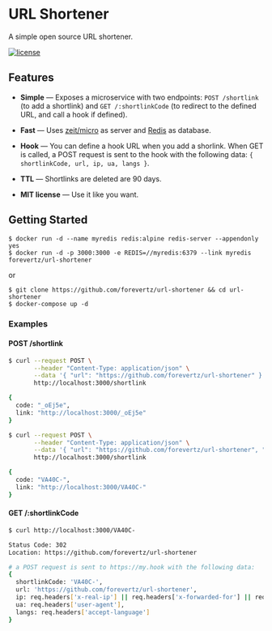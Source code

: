# URL Shortener

A simple open source URL shortener.

<a href="https://github.com/forevertz/url-shortener/blob/master/LICENSE"><img alt="license" src="https://img.shields.io/badge/license-MIT_License-blue.svg?style=flat" /></a>

## Features

- **Simple** — Exposes a microservice with two endpoints: `POST /shortlink` (to add a shortlink) and `GET /:shortlinkCode` (to redirect to the defined URL, and call a hook if defined).

- **Fast** — Uses [zeit/micro](https://github.com/zeit/micro) as server and [Redis](https://redis.io) as database.

- **Hook** — You can define a hook URL when you add a shorlink. When GET is called, a POST request is sent to the hook with the following data: `{ shortlinkCode, url, ip, ua, langs }`.

- **TTL** — Shortlinks are deleted are 90 days.

- **MIT license** — Use it like you want.

## Getting Started

```shell
$ docker run -d --name myredis redis:alpine redis-server --appendonly yes
$ docker run -d -p 3000:3000 -e REDIS=//myredis:6379 --link myredis forevertz/url-shortener
```

or

```shell
$ git clone https://github.com/forevertz/url-shortener && cd url-shortener
$ docker-compose up -d
```

### Examples

#### POST /shortlink

```bash
$ curl --request POST \
       --header "Content-Type: application/json" \
       --data '{ "url": "https://github.com/forevertz/url-shortener" }' \
       http://localhost:3000/shortlink

{
  code: "_oEj5e",
  link: "http://localhost:3000/_oEj5e"
}
```

```bash
$ curl --request POST \
       --header "Content-Type: application/json" \
       --data '{ "url": "https://github.com/forevertz/url-shortener", "hook": "https://my.hook" }' \
       http://localhost:3000/shortlink

{
  code: "VA40C-",
  link: "http://localhost:3000/VA40C-"
}
```

#### GET /:shortlinkCode

```bash
$ curl http://localhost:3000/VA40C-

Status Code: 302
Location: https://github.com/forevertz/url-shortener

# a POST request is sent to https://my.hook with the following data:
{
  shortlinkCode: 'VA40C-',
  url: 'https://github.com/forevertz/url-shortener',
  ip: req.headers['x-real-ip'] || req.headers['x-forwarded-for'] || req.connection.remoteAddress,
  ua: req.headers['user-agent'],
  langs: req.headers['accept-language']
}
```
